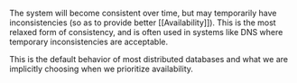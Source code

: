 The system will become consistent over time, but may temporarily have inconsistencies (so as to provide better [[Availability]]). This is the most relaxed form of consistency, and is often used in systems like DNS where temporary inconsistencies are acceptable.

This is the default behavior of most distributed databases and what we are implicitly choosing when we prioritize availability.
